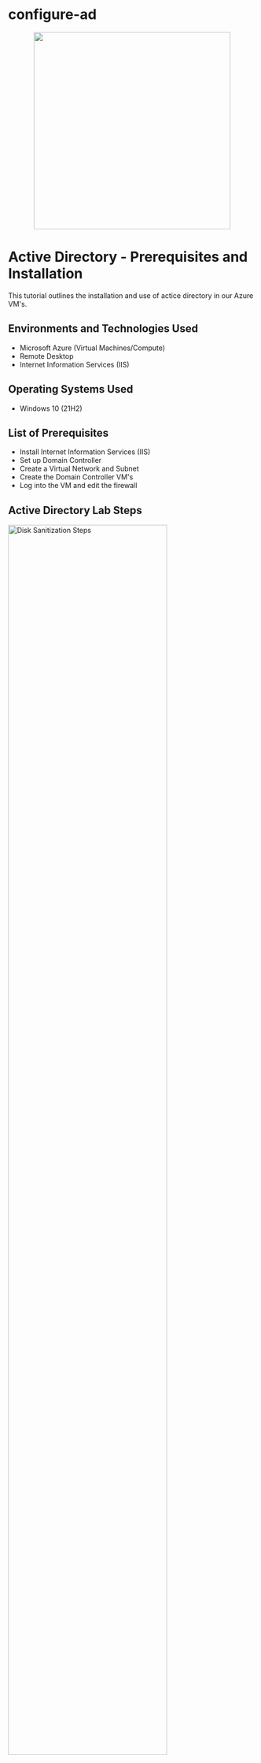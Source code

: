 # configure-ad
<p align="center">
<img src="https://i.imgur.com/g4LY2yK.png" width="400"/> 
</p>

<h1>Active Directory - Prerequisites and Installation</h1>
This tutorial outlines the installation and use of actice directory in our Azure VM's.<br />

<h2>Environments and Technologies Used</h2>

- Microsoft Azure (Virtual Machines/Compute)
- Remote Desktop
- Internet Information Services (IIS)

<h2>Operating Systems Used </h2>

- Windows 10</b> (21H2)

<h2>List of Prerequisites</h2>

- Install Internet Information Services (IIS)
- Set up Domain Controller
- Create a Virtual Network and Subnet
- Create the Domain Controller VM's
- Log into the VM and edit the firewall

<h2>Active Directory Lab Steps</h2>

<p>
<img src="https://i.imgur.com/EkICON4.png" height="80%" width="80%" alt="Disk Sanitization Steps"/>
</p>
<p>
In Azure the first step in setting up our Domain Controller is creating a resource group.
</p>
<br />

<p>
<img src="https://i.imgur.com/BqrIYoY.png" height="80%" width="80%" alt="Disk Sanitization Steps"/>
</p>
<p>
Next we want to create a Virtual Network and Subnet.
</p>
<br />

<p>
<img src="https://i.imgur.com/X8I8Pet.png" height="80%" width="80%" alt="Disk Sanitization Steps"/>
</p>
<p>
In this image we simply logged into client-1 just to make sure all the information is right and to retrieve the right IP adress.
</p>
<br />
